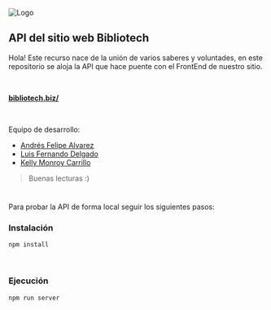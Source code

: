 ![Logo](/BibliotechWeb/assets/images/logo-minimal.png) 

## API del sitio web Bibliotech

Hola!
Este recurso nace de la unión de varios saberes y voluntades, en este repositorio se aloja la API que hace puente con el FrontEnd de nuestro sitio. 

<br/>

**[bibliotech.biz/](http://bibliotech.biz/)**

<br/>

Equipo de desarrollo:
* [Andrés Felipe Alvarez](https://github.com/afar-cmyk)
* [Luis Fernando Delgado](https://github.com/lufermaxi)
* [Kelly Monroy Carrillo](https://github.com/muakarada)
> Buenas lecturas :)

#
Para probar la API de forma local seguir los siguientes pasos:

### Instalación
`npm install`

<br/>

### Ejecución
`npm run server`
